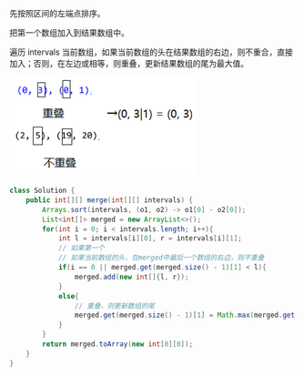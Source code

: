 先按照区间的左端点排序。

把第一个数组加入到结果数组中。

遍历 intervals 当前数组，如果当前数组的头在结果数组的右边，则不重合，直接加入；否则，在左边或相等，则重叠，更新结果数组的尾为最大值。

![alt text](../../images/image-87.png)

```java
class Solution {
    public int[][] merge(int[][] intervals) {
        Arrays.sort(intervals, (o1, o2) -> o1[0] - o2[0]);
        List<int[]> merged = new ArrayList<>();
        for(int i = 0; i < intervals.length; i++){
            int l = intervals[i][0], r = intervals[i][1];
            // 如果第一个
            // 如果当前数组的头，在merged中最后一个数组的右边，则不重叠
            if(i == 0 || merged.get(merged.size() - 1)[1] < l){
                merged.add(new int[]{l, r});
            }
            else{
                // 重叠，则更新数组的尾
                merged.get(merged.size() - 1)[1] = Math.max(merged.get(merged.size() - 1)[1], r);
            }
        }
        return merged.toArray(new int[0][0]);
    }
}
```